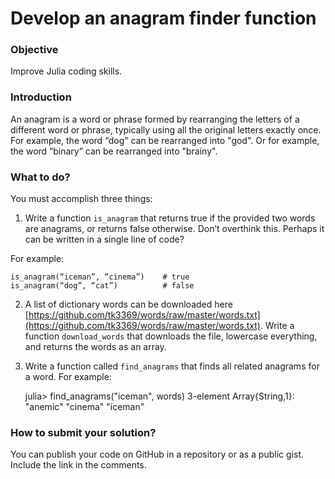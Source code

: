 # Develop an anagram finder function

### Objective

Improve Julia coding skills.

### Introduction

An anagram is a word or phrase formed by rearranging the letters of a different word or phrase, typically using all the original letters exactly once. For example, the word “dog” can be rearranged into "god". Or for example, the word “binary” can be rearranged into "brainy".

### What to do?

You must accomplish three things:

1) Write a function `is_anagram` that returns true if the provided two words are anagrams, or returns false otherwise. Don’t overthink this. Perhaps it can be written in a single line of code?

For example:

    is_anagram(“iceman”, “cinema”)    # true
    is_anagram(“dog”, “cat”)          # false

2) A list of dictionary words can be downloaded here [https://github.com/tk3369/words/raw/master/words.txt](https://github.com/tk3369/words/raw/master/words.txt). Write a function `download_words` that downloads the file, lowercase everything, and returns the words as an array.

3) Write a function called `find_anagrams` that finds all related anagrams for a word. For example:

    julia> find_anagrams("iceman", words)
    3-element Array{String,1}:
     "anemic"
     "cinema"
     "iceman"

### How to submit your solution?

You can publish your code on GitHub in a repository or as a public gist. Include the link in the comments.
